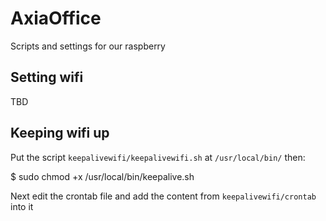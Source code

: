 # AxiaOffice

Scripts and settings for our raspberry

## Setting wifi

TBD

## Keeping wifi up

Put the script ```keepalivewifi/keepalivewifi.sh``` at ```/usr/local/bin/``` then:

$ sudo chmod +x /usr/local/bin/keepalive.sh

Next edit the crontab file and add the content from ```keepalivewifi/crontab``` into it

